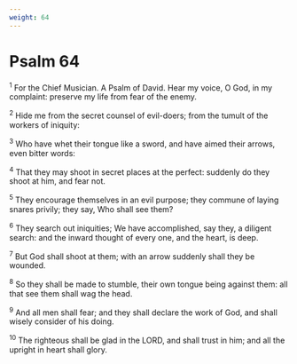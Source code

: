 ```yaml
---
weight: 64
---
```


# Psalm 64

<sup>1</sup> For the Chief Musician. A Psalm of David. Hear my voice, O God, in my complaint: preserve my life from fear of the enemy. 

<sup>2</sup> Hide me from the secret counsel of evil-doers; from the tumult of the workers of iniquity: 

<sup>3</sup> Who have whet their tongue like a sword, and have aimed their arrows, even bitter words: 

<sup>4</sup> That they may shoot in secret places at the perfect: suddenly do they shoot at him, and fear not. 

<sup>5</sup> They encourage themselves in an evil purpose; they commune of laying snares privily; they say, Who shall see them? 

<sup>6</sup> They search out iniquities; We have accomplished, say they, a diligent search: and the inward thought of every one, and the heart, is deep. 

<sup>7</sup> But God shall shoot at them; with an arrow suddenly shall they be wounded. 

<sup>8</sup> So they shall be made to stumble, their own tongue being against them: all that see them shall wag the head. 

<sup>9</sup> And all men shall fear; and they shall declare the work of God, and shall wisely consider of his doing. 

<sup>10</sup> The righteous shall be glad in the LORD, and shall trust in him; and all the upright in heart shall glory. 


